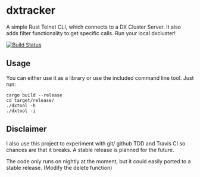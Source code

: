# dxtracker

A simple Rust Telnet CLI, which connects to a DX Cluster Server. It also adds filter functionality to get specific calls.
Run your local dxcluster!

[![Build Status](https://travis-ci.org/DD5HT/dxtracker.svg?branch=master)](https://travis-ci.org/DD5HT/dxtracker)

## Usage
You can either use it as a library or use the included command line tool.
Just run:
```
cargo build --release
cd target/release/
./dxtool -h
./dxtool -i 
```

## Disclaimer

I also use this project to experiment with git/ github TDD and Travis CI so chances are that it breaks.
A stable release is planned for the future.

The code only runs on nightly at the moment, but it could easily ported to a stable release.
(Modify the delete function)

